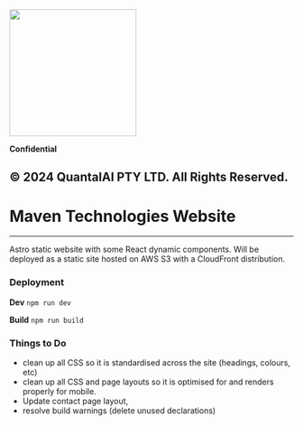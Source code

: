 <img src="https://s3.ap-southeast-2.amazonaws.com/quantal.ai/quantalAI_logo_dev.png" width=225>

**Confidential**

© 2024 QuantalAI PTY LTD. All Rights Reserved.
---

# Maven Technologies Website
---
Astro static website with some React dynamic components. Will be deployed as a static site hosted on AWS S3 with a CloudFront distribution.


### Deployment
**Dev**
`npm run dev`

**Build**
`npm run build`

### Things to Do
- clean up all CSS so it is standardised across the site (headings, colours, etc)
- clean up all CSS and page layouts so it is optimised for and renders properly for mobile.
- Update contact page layout, 
- resolve build warnings (delete unused declarations)

